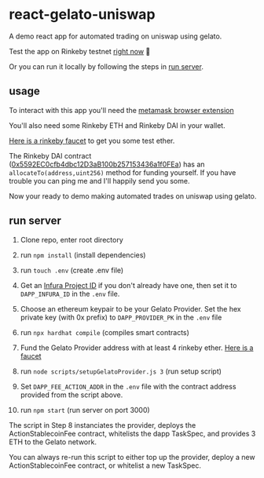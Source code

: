 # react-gelato-uniswap

A demo react app for automated trading on uniswap using gelato.

Test the app on Rinkeby testnet [right now](http://157.245.245.34:3000) 🎉

Or you can run it locally by following the steps in [run server](https://github.com/superarius/react-gelato-uniswap#run-server).

## usage

To interact with this app you'll need the [metamask browser extension](https://metamask.io)

You'll also need some Rinkeby ETH and Rinkeby DAI in your wallet. 

[Here is a rinkeby faucet](https://faucet.rinkeby.io/) to get you some test ether. 

The Rinkeby DAI contract ([0x5592EC0cfb4dbc12D3aB100b257153436a1f0FEa](https://rinkeby.etherscan.io/address/0x5592EC0cfb4dbc12D3aB100b257153436a1f0FEa)) has an `allocateTo(address,uint256)` method for funding yourself. If you have trouble you can ping me and I'll happily send you some.

Now your ready to demo making automated trades on uniswap using gelato.

## run server

1. Clone repo, enter root directory

2. run `npm install` (install dependencies)

3. run `touch .env` (create .env file)

4. Get an [Infura Project ID](https://infura.io) if you don't already have one, then set it to `DAPP_INFURA_ID` in the `.env` file.

5. Choose an ethereum keypair to be your Gelato Provider. Set the hex private key (with 0x prefix) to `DAPP_PROVIDER_PK` in the `.env` file

6. run `npx hardhat compile` (compiles smart contracts)

7. Fund the Gelato Provider address with at least 4 rinkeby ether. [Here is a faucet](https://faucet.rinkeby.io/)

8. run `node scripts/setupGelatoProvider.js 3` (run setup script)

9. Set `DAPP_FEE_ACTION_ADDR` in the `.env` file with the contract address provided from the script above.

10. run `npm start` (run server on port 3000)

The script in Step 8 instanciates the provider, deploys the ActionStablecoinFee contract, whitelists the dapp TaskSpec, and provides 3 ETH to the Gelato network.

You can always re-run this script to either top up the provider, deploy a new ActionStablecoinFee contract, or whitelist a new TaskSpec.



